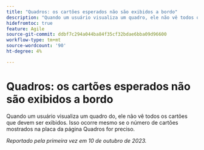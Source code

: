 ```yaml
---
title: "Quadros: os cartões esperados não são exibidos a bordo"
description: "Quando um usuário visualiza um quadro, ele não vê todos os cartões que devem ser exibidos. Isso ocorre mesmo se o número de cartões mostrados na placa da página Quadros for preciso."
hidefromtoc: true
feature: Agile
source-git-commit: ddbf7c294a044ba84f35cf32bdae6bba09d96600
workflow-type: tm+mt
source-wordcount: '90'
ht-degree: 4%

---
```



# Quadros: os cartões esperados não são exibidos a bordo

Quando um usuário visualiza um quadro do, ele não vê todos os cartões que devem ser exibidos. Isso ocorre mesmo se o número de cartões mostrados na placa da página Quadros for preciso.

_Reportado pela primeira vez em 10 de outubro de 2023._
